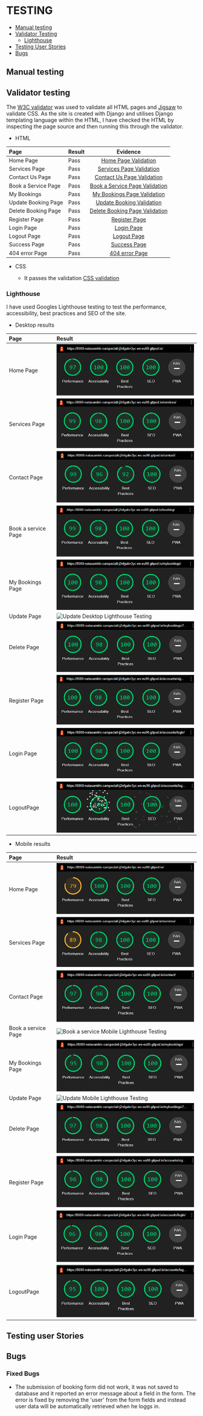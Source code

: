 # TESTING

* [Manual testing](#Manual-testing)
* [Validator Testing](#Validator-testing)
    * [Lighthouse](#Lighthouse) 
* [Testing User Stories](#Testing-user-stories)
* [Bugs](#Bugs)



## Manual testing
## Validator testing

The [W3C validator](https://validator.w3.org/) was used to validate all HTML pages and [Jigsaw](https://jigsaw.w3.org/css-validator/) to validate CSS. As the site is created with Django and utilises Django templating language within the HTML, I have checked the HTML by inspecting the page source and then running this through the validator.

* HTML

| Page | Result | Evidence |
| :--- | :--- | :---: |
| Home Page | Pass| [Home Page Validation](docs/testing/validation/homepagevalidation.png) |
| Services Page | Pass | [Services Page Validation](docs/testing/validation/servicespagevalidation.png) |
| Contact Us Page | Pass | [Contact Us Page Validation](docs/testing/validation/contactpagevalidation.png) |
| Book a Service Page | Pass | [Book a Service Page Validation](docs/testing/validation/bookservicevalidation.png) |
| My Bookings | Pass |[My Bookings Page Validation](docs/testing/validation/mybookingspagevalidation.png) |
| Update Booking Page | Pass | [Update Booking Validation](docs/testing/validation/updatepagevalidation.png)|
| Delete Booking Page| Pass | [Delete Booking Page Validation](docs/testing/validation/deletepagevalidation.png) |
| Register Page | Pass | [Register Page](docs/testing/validation/registerpagevalidation.png) |
| Login Page | Pass | [Login Page](docs/testing/validation/loginpagevalidation.png) |
| Logout Page | Pass | [Logout Page](docs/testing/validation/logoutvalidation.png) |
| Success Page | Pass | [Success Page](docs/testing/validation/successpagevalidation.png) |
| 404 error Page | Pass | [404 error Page](docs/testing/validation/404validation.png) |

* CSS

    * It passes the validation [CSS validation](docs/testing/validation/cssvalidation.png)

### Lighthouse

I have used Googles Lighthouse testing to test the performance, accessibility, best practices and SEO of the site.

* Desktop results

| Page | Result |
| :--- | :--- |
| Home Page | ![Home Desktop Lighthouse Testing](docs/testing/lighthouse/desktophome.png) |
| Services Page | ![Services Desktop Lighthouse Testing](docs/testing/lighthouse/desktopservices.png) |
| Contact Page | ![Contact Desktop Lighthouse Testing](docs/testing/lighthouse/desktopcontact.png) |
| Book a service Page | ![ Book a service Desktop Lighthouse Testing](docs/testing/lighthouse/desktopbooking.png) |
| My Bookings Page | ![ My Bookings Desktop Lighthouse Testing](docs/testing/lighthouse/desktopmybookings.png)|
| Update Page | ![ Update Desktop Lighthouse Testing](docs/testing/lighthouse/desktopupdate.png) |
| Delete Page | ![ Delete Desktop Lighthouse Testing](docs/testing/lighthouse/desktopdelete.png) |
| Register Page | ![ Register Desktop Lighthouse Testing](docs/testing/lighthouse/desktopregister.png) |
| Login Page | ![ Login  Desktop Lighthouse Testing](docs/testing/lighthouse/desktoplogin.png) |
| LogoutPage | ![ Logout Desktop Lighthouse Testing](docs/testing/lighthouse/desktoplogout.png) |



* Mobile results

| Page | Result |
| :--- | :--- |
| Home Page | ![Home Mobile Lighthouse Testing](docs/testing/lighthouse/mobilehome.png) |
| Services Page | ![Services Mobile Lighthouse Testing](docs/testing/lighthouse/mobileservices.png) |
| Contact Page | ![Contact Mobile Lighthouse Testing](docs/testing/lighthouse/mobilecontact.png) |
| Book a service Page | ![ Book a service Mobile Lighthouse Testing](docs/testing/lighthouse/mobilepbooking.png) |
| My Bookings Page | ![ My Bookings Mobile Lighthouse Testing](docs/testing/lighthouse/mobilemybookings.png)|
| Update Page | ![ Update Mobile Lighthouse Testing](docs/testing/lighthouse/mobileupdate.png) |
| Delete Page | ![ Delete Mobile Lighthouse Testing](docs/testing/lighthouse/mobiledelete.png) |
| Register Page | ![ Register Mobile Lighthouse Testing](docs/testing/lighthouse/mobileregister.png) |
| Login Page | ![ Login  Mobile Lighthouse Testing](docs/testing/lighthouse/mobilelogin.png) |
| LogoutPage | ![ Logout Mobile Lighthouse Testing](docs/testing/lighthouse/mobilelogout.png) |



## Testing user Stories
## Bugs

### Fixed Bugs

* The submission of booking form did not work, it was not saved to database and it reported an error message about a field in the form. The error is fixed by removing the 'user' from the form fields and instead user data will be automatically retrieved when he loggs in.